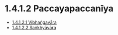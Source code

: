 # 1.4.1.2 Paccayapaccanīya

* [1.4.1.2.1 Vibhaṅgavāra](1.4.1.2/1.4.1.2.1.md)
* [1.4.1.2.2 Saṅkhyāvāra](1.4.1.2/1.4.1.2.2.md)
